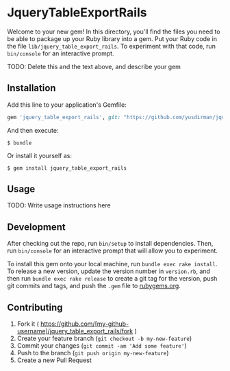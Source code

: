 # JqueryTableExportRails

Welcome to your new gem! In this directory, you'll find the files you need to be able to package up your Ruby library into a gem. Put your Ruby code in the file `lib/jquery_table_export_rails`. To experiment with that code, run `bin/console` for an interactive prompt.

TODO: Delete this and the text above, and describe your gem

## Installation

Add this line to your application's Gemfile:

```ruby
gem 'jquery_table_export_rails', git: "https://github.com/yusdirman/jquery_table_export_rails.git"
```

And then execute:

    $ bundle

Or install it yourself as:

    $ gem install jquery_table_export_rails

## Usage

TODO: Write usage instructions here

## Development

After checking out the repo, run `bin/setup` to install dependencies. Then, run `bin/console` for an interactive prompt that will allow you to experiment.

To install this gem onto your local machine, run `bundle exec rake install`. To release a new version, update the version number in `version.rb`, and then run `bundle exec rake release` to create a git tag for the version, push git commits and tags, and push the `.gem` file to [rubygems.org](https://rubygems.org).

## Contributing

1. Fork it ( https://github.com/[my-github-username]/jquery_table_export_rails/fork )
2. Create your feature branch (`git checkout -b my-new-feature`)
3. Commit your changes (`git commit -am 'Add some feature'`)
4. Push to the branch (`git push origin my-new-feature`)
5. Create a new Pull Request
